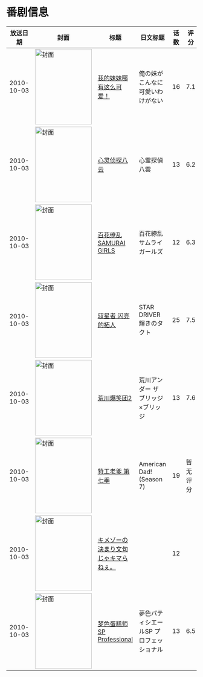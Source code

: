 # 番剧信息

|放送日期|封面|标题|日文标题|话数|评分|评分人数|
|---|---|---|---|---|---|---|
|2010-10-03|<img src="//lain.bgm.tv/pic/cover/c/cf/8c/5436_MNxnb.jpg" alt="封面" style="width:150px;height:200px;object-fit:cover;">|[我的妹妹哪有这么可爱！](https://bangumi.tv/subject/5436)|俺の妹がこんなに可愛いわけがない|16|7.1|14475人评分|
|2010-10-03|<img src="//lain.bgm.tv/pic/cover/c/7d/3d/5779_EIGUX.jpg" alt="封面" style="width:150px;height:200px;object-fit:cover;">|[心灵侦探八云](https://bangumi.tv/subject/5779)|心霊探偵 八雲|13|6.2|1164人评分|
|2010-10-03|<img src="//lain.bgm.tv/pic/cover/c/ef/2e/6933_5PLlI.jpg" alt="封面" style="width:150px;height:200px;object-fit:cover;">|[百花缭乱 SAMURAI GIRLS](https://bangumi.tv/subject/6933)|百花繚乱 サムライガールズ|12|6.3|1447人评分|
|2010-10-03|<img src="//lain.bgm.tv/pic/cover/c/d8/63/7348_2Ciub.jpg" alt="封面" style="width:150px;height:200px;object-fit:cover;">|[驭星者 闪亮的拓人](https://bangumi.tv/subject/7348)|STAR DRIVER 輝きのタクト|25|7.5|2812人评分|
|2010-10-03|<img src="//lain.bgm.tv/pic/cover/c/4a/fe/8081_o68Z8.jpg" alt="封面" style="width:150px;height:200px;object-fit:cover;">|[荒川爆笑团2](https://bangumi.tv/subject/8081)|荒川アンダー ザ ブリッジ×ブリッジ|13|7.6|4993人评分|
|2010-10-03|<img src="//lain.bgm.tv/pic/cover/c/d2/f5/126711_429D9.jpg" alt="封面" style="width:150px;height:200px;object-fit:cover;">|[特工老爹 第七季](https://bangumi.tv/subject/126711)|American Dad! (Season 7)|19|暂无评分|少于10人评分|
|2010-10-03|<img src="//lain.bgm.tv/pic/cover/c/e3/c1/238449_Gs8k0.jpg" alt="封面" style="width:150px;height:200px;object-fit:cover;">|[キメゾーの決まり文句じゃキマらねぇ。](https://bangumi.tv/subject/238449)||12|||
|2010-10-03|<img src="//lain.bgm.tv/pic/cover/c/49/f4/425179_tZ0Yo.jpg" alt="封面" style="width:150px;height:200px;object-fit:cover;">|[梦色蛋糕师SP Professional](https://bangumi.tv/subject/425179)|夢色パティシエールSP プロフェッショナル|13|6.5|11人评分|
